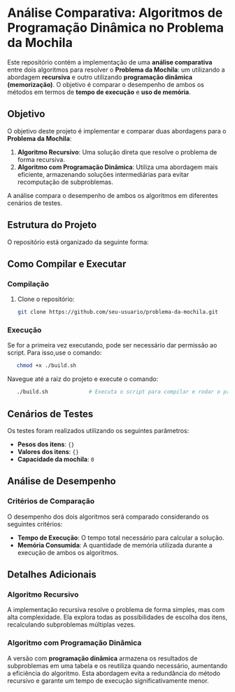 
# Análise Comparativa: Algoritmos de Programação Dinâmica no Problema da Mochila

Este repositório contém a implementação de uma **análise comparativa** entre dois algoritmos para resolver o **Problema da Mochila**: um utilizando a abordagem **recursiva** e outro utilizando **programação dinâmica (memorização)**. O objetivo é comparar o desempenho de ambos os métodos em termos de **tempo de execução** e **uso de memória**.

## Objetivo

O objetivo deste projeto é implementar e comparar duas abordagens para o **Problema da Mochila**:
1. **Algoritmo Recursivo**: Uma solução direta que resolve o problema de forma recursiva.
2. **Algoritmo com Programação Dinâmica**: Utiliza uma abordagem mais eficiente, armazenando soluções intermediárias para evitar recomputação de subproblemas.

A análise compara o desempenho de ambos os algoritmos em diferentes cenários de testes.

## Estrutura do Projeto

O repositório está organizado da seguinte forma:



## Como Compilar e Executar

### Compilação

1. Clone o repositório:

   ```bash
   git clone https://github.com/seu-usuario/problema-da-mochila.git
   ```

### Execução

Se for a primeira vez executando, pode ser necessário dar permissão ao script. Para isso,use o comando:

```bash
   chmod +x ./build.sh  
```

Navegue até a raiz do projeto e execute o comando:

```bash
   ./build.sh             # Executa o script para compilar e rodar o programa
```
## Cenários de Testes

Os testes foram realizados utilizando os seguintes parâmetros:

- **Pesos dos itens**: `{}`
- **Valores dos itens**: `{}`
- **Capacidade da mochila**: `0`


## Análise de Desempenho

### Critérios de Comparação

O desempenho dos dois algoritmos será comparado considerando os seguintes critérios:

- **Tempo de Execução**: O tempo total necessário para calcular a solução.
- **Memória Consumida**: A quantidade de memória utilizada durante a execução de ambos os algoritmos.

## Detalhes Adicionais

### Algoritmo Recursivo

A implementação recursiva resolve o problema de forma simples, mas com alta complexidade. Ela explora todas as possibilidades de escolha dos itens, recalculando subproblemas múltiplas vezes.

### Algoritmo com Programação Dinâmica

A versão com **programação dinâmica** armazena os resultados de subproblemas em uma tabela e os reutiliza quando necessário, aumentando a eficiência do algoritmo. Esta abordagem evita a redundância do método recursivo e garante um tempo de execução significativamente menor.
